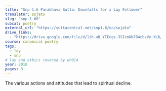 ```yaml
---
title: "Snp 1.6 Parābhava Sutta: Downfalls for a Lay Follower"
translator: sujato
slug: "snp.1.06"
subcat: poetry
external_url: "https://suttacentral.net/snp1.6/en/sujato"
drive_links:
  - "https://drive.google.com/file/d/1ih-uB_YIEogz-3SIcmkb7B4cbzVy-YL6/view?usp=drivesdk"
course: canonical-poetry
tags:
  - lay
  - snp
# lay and ethics covered by wh014
year: 2018
pages: 3
---
```


The various actions and attitudes that lead to spiritual decline.
